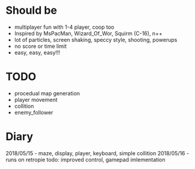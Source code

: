 # Should be

* multiplayer fun with 1-4 player, coop too
* Inspired by MsPacMan, Wizard_Of_Wor, Squirm (C-16), n++
* lot of particles, screen shaking, speccy style, shooting, powerups
* no score or time limit
* easy, easy, easy!!!


# TODO

* procedual map generation
* player movement
* collition
* enemy_follower

# Diary

2018/05/15 - maze, display, player, keyboard, simple collition
2018/05/16 - runs on retropie
            todo: improved control, gamepad imlementation
